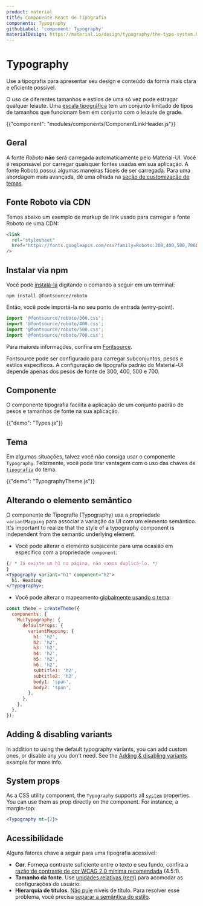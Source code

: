 ```yaml
---
product: material
title: Componente React de Tipografia
components: Typography
githubLabel: 'component: Typography'
materialDesign: https://material.io/design/typography/the-type-system.html
---
```


# Typography

<p class="description">Use a tipografia para apresentar seu design e conteúdo da forma mais clara e eficiente possível.</p>

O uso de diferentes tamanhos e estilos de uma só vez pode estragar qualquer leiaute. Uma [escala tipográfica](https://material.io/design/typography/#type-scale) tem um conjunto limitado de tipos de tamanhos que funcionam bem em conjunto com o leiaute de grade.

{{"component": "modules/components/ComponentLinkHeader.js"}}

## Geral

A fonte _Roboto_ **não** será carregada automaticamente pelo Material-UI. Você é responsável por carregar quaisquer fontes usadas em sua aplicação. A fonte Roboto possui algumas maneiras fáceis de ser carregada. Para uma abordagem mais avançada, dê uma olhada na [seção de customização de temas](/customization/typography/).

## Fonte Roboto via CDN

Temos abaixo um exemplo de markup de link usado para carregar a fonte Roboto de uma CDN:

```html
<link
  rel="stylesheet"
  href="https://fonts.googleapis.com/css?family=Roboto:300,400,500,700&display=swap"
/>
```

## Instalar via npm

Você pode [instalá-la](https://www.npmjs.com/package/@fontsource/roboto) digitando o comando a seguir em um terminal:

`npm install @fontsource/roboto`

Então, você pode importá-la no seu ponto de entrada (entry-point).

```js
import '@fontsource/roboto/300.css';
import '@fontsource/roboto/400.css';
import '@fontsource/roboto/500.css';
import '@fontsource/roboto/700.css';
```

Para maiores informações, confira em [Fontsource](https://github.com/fontsource/fontsource).

Fontsource pode ser configurado para carregar subconjuntos, pesos e estilos específicos. A configuração de tipografia padrão do Material-UI depende apenas dos pesos de fonte de 300, 400, 500 e 700.

## Componente

O componente tipografia facilita a aplicação de um conjunto padrão de pesos e tamanhos de fonte na sua aplicação.

{{"demo": "Types.js"}}

## Tema

Em algumas situações, talvez você não consiga usar o componente `Typography`. Felizmente, você pode tirar vantagem com o uso das chaves de [`tipografia`](/customization/default-theme/?expand-path=$.typography) do tema.

{{"demo": "TypographyTheme.js"}}

## Alterando o elemento semântico

O componente de Tipografia (Typography) usa a propriedade `variantMapping` para associar a variação da UI com um elemento semântico. It's important to realize that the style of a typography component is independent from the semantic underlying element.

- Você pode alterar o elemento subjacente para uma ocasião em específico com a propriedade `component`:

```jsx
{/ * Já existe um h1 na página, não vamos duplicá-lo. */
}
<Typography variant="h1" component="h2">
  h1. Heading
</Typography>;
```

- Você pode alterar o mapeamento [globalmente usando o tema](/customization/theme-components/#default-props):

```js
const theme = createTheme({
  components: {
    MuiTypography: {
      defaultProps: {
        variantMapping: {
          h1: 'h2',
          h2: 'h2',
          h3: 'h2',
          h4: 'h2',
          h5: 'h2',
          h6: 'h2',
          subtitle1: 'h2',
          subtitle2: 'h2',
          body1: 'span',
          body2: 'span',
        },
      },
    },
  },
});
```

## Adding & disabling variants

In addition to using the default typography variants, you can add custom ones, or disable any you don't need. See the [Adding & disabling variants](/customization/typography/#adding-amp-disabling-variants) example for more info.

## System props

As a CSS utility component, the `Typography` supports all [`system`](/system/properties/) properties. You can use them as prop directly on the component. For instance, a margin-top:

```jsx
<Typography mt={2}>
```

## Acessibilidade

Alguns fatores chave a seguir para uma tipografia acessível:

- **Cor**. Forneça contraste suficiente entre o texto e seu fundo, confira a [razão de contraste de cor WCAG 2.0 mínima recomendada](https://www.w3.org/TR/UNDERSTANDING-WCAG20/visual-audio-contrast-contrast.html) (4.5:1).
- **Tamanho da fonte**. Use [unidades relativas (rem)](/customization/typography/#font-size) para acomodar as configurações do usuário.
- **Hierarquia de títulos**. [Não pule](https://www.w3.org/WAI/tutorials/page-structure/headings/) níveis de título. Para resolver esse problema, você precisa [separar a semântica do estilo](#changing-the-semantic-element).
